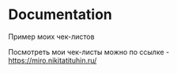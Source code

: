 # Documentation

Пример моих чек-листов

Посмотреть мои чек-листы можно по ссылке - https://miro.nikitatituhin.ru/
